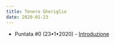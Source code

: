 ```yaml
---
title: Tenero Gheriglio
date: 2020-01-23
---
```

* Puntata #0 (23•1•2020) - [Introduzione](https://anchor.fm/miriana-novella7)

